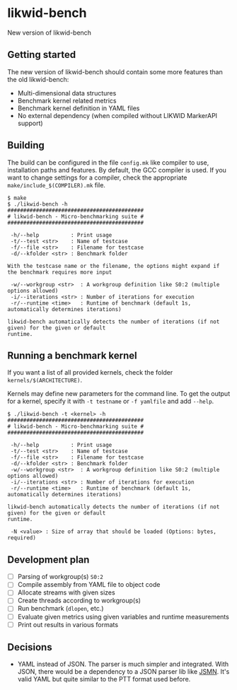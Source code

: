 # likwid-bench

New version of likwid-bench

## Getting started

The new version of likwid-bench should contain some more features than the old likwid-bench:
- Multi-dimensional data structures
- Benchmark kernel related metrics
- Benchmark kernel definition in YAML files
- No external dependency (when compiled without LIKWID MarkerAPI support)

## Building

The build can be configured in the file `config.mk` like compiler to use, installation paths and features. By default, the GCC compiler is used. If you want to change settings for a compiler, check the appropriate `make/include_$(COMPILER).mk` file.

```
$ make
$ ./likwid-bench -h
###########################################
# likwid-bench - Micro-benchmarking suite #
###########################################

 -h/--help          : Print usage
 -t/--test <str>    : Name of testcase
 -f/--file <str>    : Filename for testcase
 -d/--kfolder <str> : Benchmark folder

With the testcase name or the filename, the options might expand if the benchmark requires more input

 -w/--workgroup <str>  : A workgroup definition like S0:2 (multiple options allowed)
 -i/--iterations <str> : Number of iterations for execution
 -r/--runtime <time>   : Runtime of benchmark (default 1s, automatically determines iterations)

likwid-bench automatically detects the number of iterations (if not given) for the given or default
runtime.
```

## Running a benchmark kernel

If you want a list of all provided kernels, check the folder `kernels/$(ARCHITECTURE)`.

Kernels may define new parameters for the command line. To get the output for a kernel, specify it with `-t testname` or `-f yamlfile` and add `--help`.

```
$ ./likwid-bench -t <kernel> -h
###########################################
# likwid-bench - Micro-benchmarking suite #
###########################################

 -h/--help          : Print usage
 -t/--test <str>    : Name of testcase
 -f/--file <str>    : Filename for testcase
 -d/--kfolder <str> : Benchmark folder
 -w/--workgroup <str>  : A workgroup definition like S0:2 (multiple options allowed)
 -i/--iterations <str> : Number of iterations for execution
 -r/--runtime <time>   : Runtime of benchmark (default 1s, automatically determines iterations)

likwid-bench automatically detects the number of iterations (if not given) for the given or default
runtime.

 -N <value> : Size of array that should be loaded (Options: bytes, required)
```



## Development plan

- [ ] Parsing of workgroup(s) `S0:2`
- [ ] Compile assembly from YAML file to object code
- [ ] Allocate streams with given sizes
- [ ] Create threads according to workgroup(s)
- [ ] Run benchmark (`dlopen`, etc.)
- [ ] Evaluate given metrics using given variables and runtime measurements
- [ ] Print out results in various formats

## Decisions
- YAML instead of JSON. The parser is much simpler and integrated. With JSON, there would be a dependency to a JSON parser lib like [JSMN](https://github.com/zserge/jsmn). It's valid YAML but quite similar to the PTT format used before.


